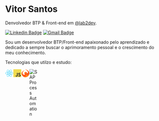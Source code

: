 # Vitor Santos

Denvolvedor BTP & Front-end em [@lab2dev](https://lab2dev.com/).

[![Linkedin Badge](https://img.shields.io/badge/-Vitor%20Santos-blue?logo=linkedin&logoColor=white&link=https://www.linkedin.com/in/vitors-santos/)](https://www.linkedin.com/in/vitors-santos/) 
[![Gmail Badge](https://img.shields.io/badge/-vvsspp423@gmail.com-red?logo=gmail&logoColor=white&link=mailto:vvsspp423@gmail.com)](mailto:vvsspp423@gmail.com)

Sou um desenvolvedor BTP/Front-end apaixonado pelo aprendizado e dedicado a sempre buscar o aprimoramento pessoal e o crescimento do meu conhecimento.

Tecnologias que utilzo e estudo:

<img align="left" alt="React" width="26px" src="https://raw.githubusercontent.com/devicons/devicon/master/icons/react/react-original.svg" />
<img align="left" alt="JavaScript" width="26px" src="https://raw.githubusercontent.com/devicons/devicon/master/icons/javascript/javascript-original.svg" />
<img align="left" alt="SAP UI5" width="26px" src="https://raw.githubusercontent.com/SAP/ui5-webcomponents/main/packages/playground/assets/illustrations/compatibility-frameworks/UI5.svg" />
<img align="left" alt="SAP Process Automation" width="26px" src="https://blogs.sap.com/wp-content/uploads/2020/07/Bot-pic-blue.png" />
